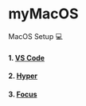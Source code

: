 # myMacOS
MacOS Setup 💻

#### 1. [VS Code](https://github.com/Microsoft/vscode)

#### 2. [Hyper](https://github.com/zeit/hyper)

#### 3. [Focus](https://heyfocus.com/) 
